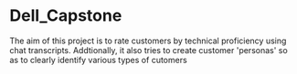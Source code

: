 # Dell_Capstone

The aim of this project is to rate customers by technical proficiency using chat transcripts. Addtionally, it also tries to create customer 'personas' so as to clearly identify various types of cutomers
